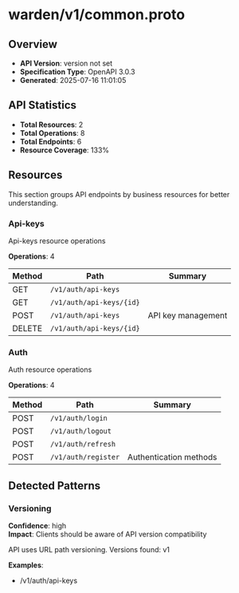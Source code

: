 # warden/v1/common.proto

## Overview

- **API Version**: version not set
- **Specification Type**: OpenAPI 3.0.3
- **Generated**: 2025-07-16 11:01:05

## API Statistics

- **Total Resources**: 2
- **Total Operations**: 8
- **Total Endpoints**: 6
- **Resource Coverage**: 133%

## Resources

This section groups API endpoints by business resources for better understanding.

### Api-keys

Api-keys resource operations

**Operations**: 4

| Method | Path | Summary |
|--------|------|----------|
| GET | `/v1/auth/api-keys` |  |
| GET | `/v1/auth/api-keys/{id}` |  |
| POST | `/v1/auth/api-keys` | API key management |
| DELETE | `/v1/auth/api-keys/{id}` |  |

### Auth

Auth resource operations

**Operations**: 4

| Method | Path | Summary |
|--------|------|----------|
| POST | `/v1/auth/login` |  |
| POST | `/v1/auth/logout` |  |
| POST | `/v1/auth/refresh` |  |
| POST | `/v1/auth/register` | Authentication methods |

## Detected Patterns

### Versioning

**Confidence**: high  
**Impact**: Clients should be aware of API version compatibility

API uses URL path versioning. Versions found: v1

**Examples**:
- /v1/auth/api-keys

